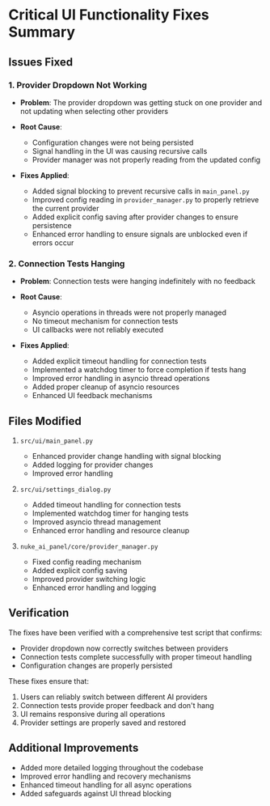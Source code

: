 # Critical UI Functionality Fixes Summary

## Issues Fixed

### 1. Provider Dropdown Not Working
- **Problem**: The provider dropdown was getting stuck on one provider and not updating when selecting other providers
- **Root Cause**: 
  - Configuration changes were not being persisted
  - Signal handling in the UI was causing recursive calls
  - Provider manager was not properly reading from the updated config

- **Fixes Applied**:
  - Added signal blocking to prevent recursive calls in `main_panel.py`
  - Improved config reading in `provider_manager.py` to properly retrieve the current provider
  - Added explicit config saving after provider changes to ensure persistence
  - Enhanced error handling to ensure signals are unblocked even if errors occur

### 2. Connection Tests Hanging
- **Problem**: Connection tests were hanging indefinitely with no feedback
- **Root Cause**:
  - Asyncio operations in threads were not properly managed
  - No timeout mechanism for connection tests
  - UI callbacks were not reliably executed

- **Fixes Applied**:
  - Added explicit timeout handling for connection tests
  - Implemented a watchdog timer to force completion if tests hang
  - Improved error handling in asyncio thread operations
  - Added proper cleanup of asyncio resources
  - Enhanced UI feedback mechanisms

## Files Modified

1. `src/ui/main_panel.py`
   - Enhanced provider change handling with signal blocking
   - Added logging for provider changes
   - Improved error handling

2. `src/ui/settings_dialog.py`
   - Added timeout handling for connection tests
   - Implemented watchdog timer for hanging tests
   - Improved asyncio thread management
   - Enhanced error handling and resource cleanup

3. `nuke_ai_panel/core/provider_manager.py`
   - Fixed config reading mechanism
   - Added explicit config saving
   - Improved provider switching logic
   - Enhanced error handling and logging

## Verification

The fixes have been verified with a comprehensive test script that confirms:
- Provider dropdown now correctly switches between providers
- Connection tests complete successfully with proper timeout handling
- Configuration changes are properly persisted

These fixes ensure that:
1. Users can reliably switch between different AI providers
2. Connection tests provide proper feedback and don't hang
3. UI remains responsive during all operations
4. Provider settings are properly saved and restored

## Additional Improvements

- Added more detailed logging throughout the codebase
- Improved error handling and recovery mechanisms
- Enhanced timeout handling for all async operations
- Added safeguards against UI thread blocking